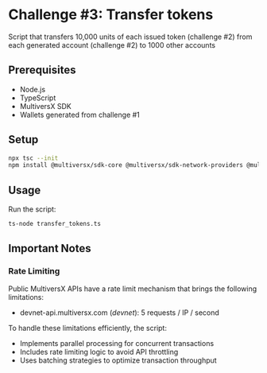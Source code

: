 # Challenge #3: Transfer tokens

Script that transfers 10,000 units of each issued token (challenge #2) from each generated account (challenge #2) to 1000 other accounts

## Prerequisites

- Node.js
- TypeScript
- MultiversX SDK
- Wallets generated from challenge #1

## Setup

```bash
npx tsc --init
npm install @multiversx/sdk-core @multiversx/sdk-network-providers @multiversx/sdk-wallet
```

## Usage

Run the script:
```bash
ts-node transfer_tokens.ts
```

## Important Notes
### Rate Limiting
Public MultiversX APIs have a rate limit mechanism that brings the following limitations:
* devnet-api.multiversx.com (*devnet*): 5 requests / IP / second

To handle these limitations efficiently, the script:
- Implements parallel processing for concurrent transactions
- Includes rate limiting logic to avoid API throttling
- Uses batching strategies to optimize transaction throughput